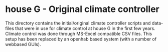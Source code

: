 # house G - Original climate controller

This directory contains the initial/original climate controller scripts and data-files that were in use for climate control at house G in the first few years. Climate control was done through MS-Excel compatible CSV files.
This setup has been replaced by an openhab based system (with a number of webbased GUIs).
